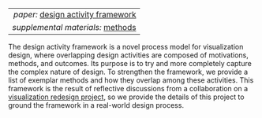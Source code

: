 |      |
| ---: |
| *paper:* [design activity framework](paper.pdf) |
| *supplemental materials:* [methods](suppl-mat.pdf) |

The design activity framework is a novel process model for visualization design, where overlapping design activities are composed of motivations, methods, and outcomes. Its purpose is to try and more completely capture the complex nature of design. To strengthen the framework, we provide a list of exemplar methods and how they overlap among these activities. This framework is the result of reflective discussions from a collaboration on a [visualization redesign project](../cybersecurity-redesign), so we provide the details of this project to ground the framework in a real-world design process.
